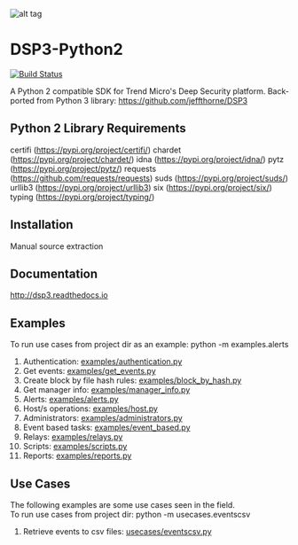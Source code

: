 ![alt tag](/docs/source/_static/dsp3_logo3.png?raw=true "DSP3")

DSP3-Python2
====
[![Build Status](https://travis-ci.org/jeffthorne/DSP3.svg?branch=master)](https://travis-ci.org/jeffthorne/deep_security)

A Python 2 compatible SDK for Trend Micro's Deep Security platform. Back-ported from Python 3 library: https://github.com/jeffthorne/DSP3

## Python 2 Library Requirements
certifi (https://pypi.org/project/certifi/)
chardet (https://pypi.org/project/chardet/)
idna (https://pypi.org/project/idna/)
pytz  (https://pypi.org/project/pytz/)
requests (https://github.com/requests/requests)
suds (https://pypi.org/project/suds/)
urllib3 (https://pypi.org/project/urllib3)
six (https://pypi.org/project/six/)
typing (https://pypi.org/project/typing/)

## Installation
Manual source extraction


## Documentation
http://dsp3.readthedocs.io

## Examples

To run use cases from project dir as an example: python -m examples.alerts<br/>

1.  Authentication: [examples/authentication.py](examples/authentication.py)
2.  Get events: [examples/get_events.py](examples/get_events.py)
3.  Create block by file hash rules: [examples/block_by_hash.py](examples/block_by_hash.py)
4.  Get manager info: [examples/manager_info.py](examples/manager_info.py)
5.  Alerts: [examples/alerts.py](examples/alerts.py)
6.  Host/s operations: [examples/host.py](examples/host.py)
7.  Administrators: [examples/administrators.py](examples/administrators.py)
8.  Event based tasks: [examples/event_based.py](examples/event_based.py)
9.  Relays: [examples/relays.py](examples/relays.py)
10. Scripts: [examples/scripts.py](examples/scripts.py)
11. Reports: [examples/reports.py](examples/reports.py)

## Use Cases
The following examples are some use cases seen in the field.<br/>
To run use cases from project dir: python -m usecases.eventscsv

1. Retrieve events to csv files: [usecases/eventscsv.py](usecases/eventscsv.py)

